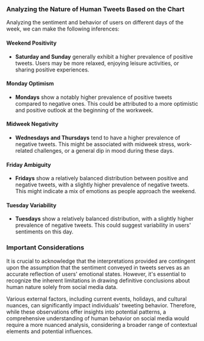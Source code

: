 ### Analyzing the Nature of Human Tweets Based on the Chart

Analyzing the sentiment and behavior of users on different days of the week, we can make the following inferences:

#### **Weekend Positivity**
- **Saturday and Sunday** generally exhibit a higher prevalence of positive tweets. Users may be more relaxed, enjoying leisure activities, or sharing positive experiences.

#### **Monday Optimism**
- **Mondays** show a notably higher prevalence of positive tweets compared to negative ones. This could be attributed to a more optimistic and positive outlook at the beginning of the workweek.

#### **Midweek Negativity**
- **Wednesdays and Thursdays** tend to have a higher prevalence of negative tweets. This might be associated with midweek stress, work-related challenges, or a general dip in mood during these days.

#### **Friday Ambiguity**
- **Fridays** show a relatively balanced distribution between positive and negative tweets, with a slightly higher prevalence of negative tweets. This might indicate a mix of emotions as people approach the weekend.

#### **Tuesday Variability**
- **Tuesdays** show a relatively balanced distribution, with a slightly higher prevalence of negative tweets. This could suggest variability in users' sentiments on this day.

### Important Considerations
It is crucial to acknowledge that the interpretations provided are contingent upon the assumption that the sentiment conveyed in tweets serves as an accurate reflection of users' emotional states. However, it's essential to recognize the inherent limitations in drawing definitive conclusions about human nature solely from social media data.

Various external factors, including current events, holidays, and cultural nuances, can significantly impact individuals' tweeting behavior. Therefore, while these observations offer insights into potential patterns, a comprehensive understanding of human behavior on social media would require a more nuanced analysis, considering a broader range of contextual elements and potential influences.
